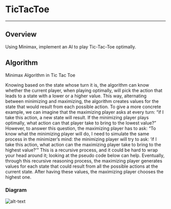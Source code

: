 # TicTacToe
---
## Overview
Using Minimax, implement an AI to play Tic-Tac-Toe optimally.

## Algorithm
Minimax Algorithm in Tic Tac Toe

Knowing based on the state whose turn it is, the algorithm can know whether the current player, when playing optimally, will pick the action that leads to a state with a lower or a higher value. This way, alternating between minimizing and maximizing, the algorithm creates values for 
the state that would result from each possible action. To give a more concrete example, we can imagine that the maximizing player asks at every turn: “if I take this action, a new state will result. If the minimizing player plays optimally, what action can that player take to bring to the lowest value?” However, to answer this question, the maximizing player has to ask: “To know what the minimizing player will do, I need to simulate the same process in the minimizer’s mind: the minimizing player will try to ask: ‘if I take this action, what action can the maximizing player 
take to bring to the highest value?’” This is a recursive process, and it could be hard to wrap your head around it; looking at the pseudo code below can help. Eventually, through this recursive reasoning process, the maximizing player generates 
values for each state that could result from all the possible actions at the current state. After having these values, the maximizing player chooses the highest one.

### Diagram
![alt-text](https://github.com/LeoZorzoli/CS50-AI-2021/blob/main/tictactoe/minimax.png)
